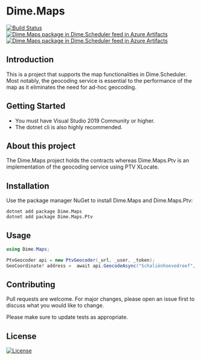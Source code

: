 # Dime.Maps

[![Build Status](https://dev.azure.com/dimenicsbe/Utilities/_apis/build/status/Maps%20-%20MAIN%20-%20CI?branchName=master)](https://dev.azure.com/dimenicsbe/Utilities/_build/latest?definitionId=95&branchName=master) [![Dime.Maps package in Dime.Scheduler feed in Azure Artifacts](https://feeds.dev.azure.com/dimenicsbe/_apis/public/Packaging/Feeds/a7b896fd-9cd8-4291-afe1-f223483d87f0/Packages/0236d6de-7ac3-4a7d-8270-48e9c1d66c8e/Badge)](https://dev.azure.com/dimenicsbe/Utilities/_packaging?_a=package&feed=a7b896fd-9cd8-4291-afe1-f223483d87f0&package=0236d6de-7ac3-4a7d-8270-48e9c1d66c8e&preferRelease=true) [![Dime.Maps package in Dime.Scheduler feed in Azure Artifacts](https://feeds.dev.azure.com/dimenicsbe/_apis/public/Packaging/Feeds/a7b896fd-9cd8-4291-afe1-f223483d87f0/Packages/0236d6de-7ac3-4a7d-8270-48e9c1d66c8e/Badge)](https://dev.azure.com/dimenicsbe/Utilities/_packaging?_a=package&feed=a7b896fd-9cd8-4291-afe1-f223483d87f0&package=0236d6de-7ac3-4a7d-8270-48e9c1d66c8e&preferRelease=true)

## Introduction

This is a project that supports the map functionalities in Dime.Scheduler. Most notably, the geocoding service is essential to the performance of the map as it eliminates the need for ad-hoc geocoding.

## Getting Started

- You must have Visual Studio 2019 Community or higher.
- The dotnet cli is also highly recommended.

## About this project

The Dime.Maps project holds the contracts whereas Dime.Maps.Ptv is an implementation of the geocoding service using PTV XLocate.

## Installation

Use the package manager NuGet to install Dime.Maps and Dime.Maps.Ptv:

```cli
dotnet add package Dime.Maps
dotnet add package Dime.Maps.Ptv
```

## Usage

``` csharp
using Dime.Maps;

PtvGeocoder api = new PtvGeocoder(_url, _user, _token);
GeoCoordinate? address =  await api.GeocodeAsync("Schaliënhoevedreef", "20T", "2800", "Mechelen", "", "BE");
```

## Contributing

Pull requests are welcome. For major changes, please open an issue first to discuss what you would like to change.

Please make sure to update tests as appropriate.

## License

[![License](http://img.shields.io/:license-mit-blue.svg?style=flat-square)](http://badges.mit-license.org)